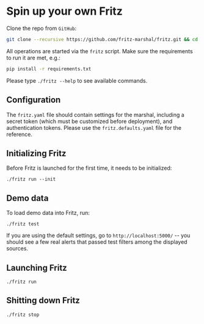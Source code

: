 # Spin up your own Fritz

Clone the repo from `GitHub`:
```bash
git clone --recursive https://github.com/fritz-marshal/fritz.git && cd fritz
```

All operations are started via the `fritz` script.
Make sure the requirements to run it are met, e.g.:

```bash
pip install -r requirements.txt
```

Please type `./fritz --help` to see available commands.

## Configuration

The `fritz.yaml` file should contain settings for the marshal, including a
secret token (which must be customized before deployment), and
authentication tokens.
Please use the `fritz.defaults.yaml` file for the reference.

## Initializing Fritz

Before Fritz is launched for the first time, it needs to be initialized:

```
./fritz run --init
```

## Demo data

To load demo data into Fritz, run:

```
./fritz test
```

If you are using the default settings, go to `http://localhost:5000/` --
you should see a few real alerts that passed test filters among the displayed sources.

## Launching Fritz

```
./fritz run
```

## Shitting down Fritz

```bash
./fritz stop
```
